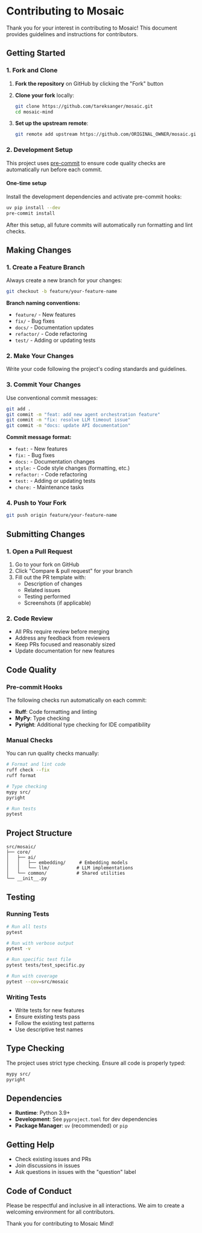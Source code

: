 # Contributing to Mosaic

Thank you for your interest in contributing to Mosaic! This document provides guidelines and instructions for contributors.

## Getting Started

### 1. Fork and Clone

1. **Fork the repository** on GitHub by clicking the "Fork" button
2. **Clone your fork** locally:
   ```bash
   git clone https://github.com/tareksanger/mosaic.git
   cd mosaic-mind
   ```

3. **Set up the upstream remote**:
   ```bash
   git remote add upstream https://github.com/ORIGINAL_OWNER/mosaic.git
   ```

### 2. Development Setup

This project uses [pre-commit](https://pre-commit.com/) to ensure code quality checks are automatically run before each commit.

#### One-time setup

Install the development dependencies and activate pre-commit hooks:

```bash
uv pip install --dev
pre-commit install
```

After this setup, all future commits will automatically run formatting and lint checks.

## Making Changes

### 1. Create a Feature Branch

Always create a new branch for your changes:

```bash
git checkout -b feature/your-feature-name
```

**Branch naming conventions:**
- `feature/` - New features
- `fix/` - Bug fixes
- `docs/` - Documentation updates
- `refactor/` - Code refactoring
- `test/` - Adding or updating tests

### 2. Make Your Changes

Write your code following the project's coding standards and guidelines.

### 3. Commit Your Changes

Use conventional commit messages:

```bash
git add .
git commit -m "feat: add new agent orchestration feature"
git commit -m "fix: resolve LLM timeout issue"
git commit -m "docs: update API documentation"
```

**Commit message format:**
- `feat:` - New features
- `fix:` - Bug fixes
- `docs:` - Documentation changes
- `style:` - Code style changes (formatting, etc.)
- `refactor:` - Code refactoring
- `test:` - Adding or updating tests
- `chore:` - Maintenance tasks

### 4. Push to Your Fork

```bash
git push origin feature/your-feature-name
```

## Submitting Changes

### 1. Open a Pull Request

1. Go to your fork on GitHub
2. Click "Compare & pull request" for your branch
3. Fill out the PR template with:
   - Description of changes
   - Related issues
   - Testing performed
   - Screenshots (if applicable)

### 2. Code Review

- All PRs require review before merging
- Address any feedback from reviewers
- Keep PRs focused and reasonably sized
- Update documentation for new features

## Code Quality

### Pre-commit Hooks

The following checks run automatically on each commit:
- **Ruff**: Code formatting and linting
- **MyPy**: Type checking
- **Pyright**: Additional type checking for IDE compatibility

### Manual Checks

You can run quality checks manually:

```bash
# Format and lint code
ruff check --fix
ruff format

# Type checking
mypy src/
pyright

# Run tests
pytest
```

## Project Structure

```
src/mosaic/
├── core/
│   ├── ai/
│   │   ├── embedding/     # Embedding models
│   │   └── llm/          # LLM implementations
│   └── common/           # Shared utilities
└── __init__.py
```

## Testing

### Running Tests

```bash
# Run all tests
pytest

# Run with verbose output
pytest -v

# Run specific test file
pytest tests/test_specific.py

# Run with coverage
pytest --cov=src/mosaic
```

### Writing Tests

- Write tests for new features
- Ensure existing tests pass
- Follow the existing test patterns
- Use descriptive test names

## Type Checking

The project uses strict type checking. Ensure all code is properly typed:

```bash
mypy src/
pyright
```

## Dependencies

- **Runtime**: Python 3.9+
- **Development**: See `pyproject.toml` for dev dependencies
- **Package Manager**: `uv` (recommended) or `pip`

## Getting Help

- Check existing issues and PRs
- Join discussions in issues
- Ask questions in issues with the "question" label

## Code of Conduct

Please be respectful and inclusive in all interactions. We aim to create a welcoming environment for all contributors.

Thank you for contributing to Mosaic Mind! 